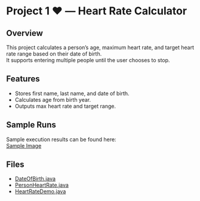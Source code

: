 # Project 1 ❤️ — Heart Rate Calculator

## Overview
This project calculates a person’s age, maximum heart rate, and target heart rate range based on their date of birth.  
It supports entering multiple people until the user chooses to stop.

## Features
- Stores first name, last name, and date of birth.  
- Calculates age from birth year.  
- Outputs max heart rate and target range.

## Sample Runs
Sample execution results can be found here:  
[Sample Image](./src/proj1/1pdf%20screenshot%20example.pdf)

## Files
- [DateOfBirth.java](./src/proj1/DateOfBirth.java)
- [PersonHeartRate.java](./src/proj1/HeartRateDemo.java)  
- [HeartRateDemo.java](./src/proj1/PersonHeartRate.java)

